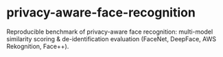 # privacy-aware-face-recognition
Reproducible benchmark of privacy-aware face recognition: multi-model similarity scoring &amp; de-identification evaluation (FaceNet, DeepFace, AWS Rekognition, Face++).
